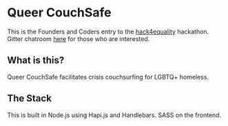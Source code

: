 # Queer CouchSafe

This is the Founders and Coders entry to the [hack4equality](http://hack4equality2016-onlineonly.devpost.com/) hackathon. Gitter chatroom [here](https://gitter.im/fac4equality/Lobby) for those who are interested.

## What is this?

Queer CouchSafe facilitates crisis couchsurfing for LGBTQ+ homeless.

## The Stack

This is built in Node.js using Hapi.js and Handlebars. SASS on the frontend.
